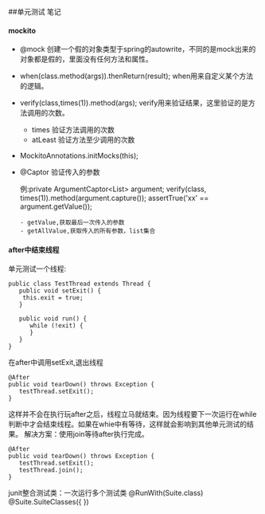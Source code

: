 ##单元测试 笔记


#### mockito
- @mock  创建一个假的对象类型于spring的autowrite，不同的是mock出来的对象都是假的，里面没有任何方法和属性。
- when(class.method(args)).thenReturn(result); when用来自定义某个方法的逻辑。
- verify(class,times(1)).method(args); verify用来验证结果，这里验证的是方法调用的次数。
  
  * times 验证方法调用的次数
  * atLeast 验证方法至少调用的次数
- MockitoAnnotations.initMocks(this);
- @Captor 验证传入的参数
     
  例:private ArgumentCaptor<List<beanName>> argument;
  verify(class, times(1)).method(argument.capture());
   assertTrue('xx' == argument.getValue());
   
      - getValue,获取最后一次传入的参数
      - getAllValue,获取传入的所有参数，list集合  

#### after中结束线程

单元测试一个线程:
```
public class TestThread extends Thread {
   public void setExit() {
	this.exit = true;
   }

   public void run() {
      while (!exit) {
      }
   }
}
```
在after中调用setExit,退出线程
```
@After
public void tearDown() throws Exception {
   testThread.setExit();
}
```
这样并不会在执行玩after之后，线程立马就结束。因为线程要下一次运行在while判断中才会结束线程。如果在whie中有等待，这样就会影响到其他单元测试的结果。
解决方案：使用join等待after执行完成。
```
@After
public void tearDown() throws Exception {
   testThread.setExit();
   testThread.join();
}
```

junit整合测试类：一次运行多个测试类
@RunWith(Suite.class)  
@Suite.SuiteClasses({   })